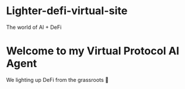 # Lighter-defi-virtual-site
The world of AI + DeFi

<!DOCTYPE html>
<html>
  <head>
    <meta name="virtual-protocol-site-verification" content="a48779a08a36a3d412ee3fc4d6b20854" />
    <title>Lighter DeFi's Virtual Agent</title>
  </head>
  <body>
    <h1>Welcome to my Virtual Protocol AI Agent</h1>
    <p>We lighting up DeFi from the grassroots 🚀</p>
  </body>
</html>
